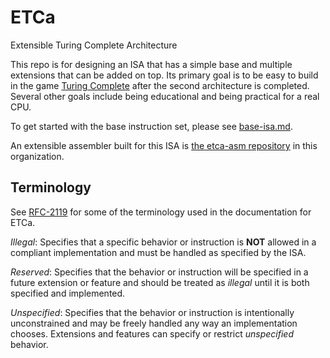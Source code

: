 # ETCa
Extensible Turing Complete Architecture

This repo is for designing an ISA that has a simple base and multiple extensions that can be added on top. Its primary goal is to be easy to build in the game
[Turing Complete](https://turingcomplete.game) after the second architecture is completed. Several other goals include being educational and being practical for a real CPU.

To get started with the base instruction set, please see [base-isa.md](base-isa.md).

An extensible assembler built for this ISA is [the etca-asm repository](https://github.com/ETC-A/etca-asm) in this organization.

## Terminology

See [RFC-2119](https://www.ietf.org/rfc/rfc2119.txt) for some of the terminology used in the documentation for ETCa.

_Illegal_: Specifies that a specific behavior or instruction is **NOT** allowed in a compliant implementation and must be handled as specified by the ISA.

_Reserved_: Specifies that the behavior or instruction will be specified in a future extension or feature and should be treated as _illegal_ until it is both specified and implemented.

_Unspecified_: Specifies that the behavior or instruction is intentionally unconstrained and may be freely handled any way an implementation chooses. Extensions and features can specify
or restrict _unspecified_ behavior.

